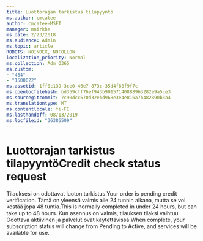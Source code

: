 ```yaml
---
title: Luottorajan tarkistus tilapyyntö
ms.author: cmcatee
author: cmcatee-MSFT
manager: mnirkhe
ms.date: 2/23/2018
ms.audience: Admin
ms.topic: article
ROBOTS: NOINDEX, NOFOLLOW
localization_priority: Normal
ms.collection: Adm_O365
ms.custom:
- "464"
- "1500022"
ms.assetid: 1ff0c139-3ce0-46e7-873c-35d4f60f9f7c
ms.openlocfilehash: bd359cff76ef943b90157140888963282e9a5ce3
ms.sourcegitcommit: 7c90dcc570d32ebd968e3e4e816a7b482890b3a4
ms.translationtype: MT
ms.contentlocale: fi-FI
ms.lasthandoff: 08/13/2019
ms.locfileid: "36386509"
---
```

# <a name="credit-check-status-request"></a><span data-ttu-id="18ad2-102">Luottorajan tarkistus tilapyyntö</span><span class="sxs-lookup"><span data-stu-id="18ad2-102">Credit check status request</span></span>

<span data-ttu-id="18ad2-103">Tilauksesi on odottavat luoton tarkistus.</span><span class="sxs-lookup"><span data-stu-id="18ad2-103">Your order is pending credit verification.</span></span> <span data-ttu-id="18ad2-104">Tämä on yleensä valmis alle 24 tunnin aikana, mutta se voi kestää jopa 48 tuntia.</span><span class="sxs-lookup"><span data-stu-id="18ad2-104">This is normally completed in under 24 hours, but can take up to 48 hours.</span></span> <span data-ttu-id="18ad2-105">Kun asennus on valmis, tilauksen tilaksi vaihtuu Odottava aktiivinen ja palvelut ovat käytettävissä.</span><span class="sxs-lookup"><span data-stu-id="18ad2-105">When complete, your subscription status will change from Pending to Active, and services will be available for use.</span></span>